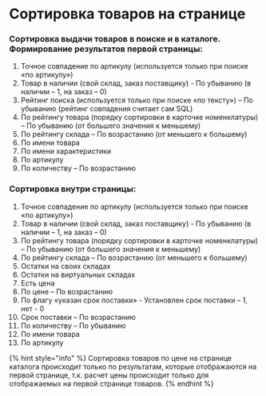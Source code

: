 # Сортировка товаров на странице

### Сортировка выдачи товаров в поиске и в каталоге. Формирование результатов первой страницы:

1. Точное совпадение по артикулу \(используется только при поиске «по артикулу»\)
2. Товар в наличии \(свой склад, заказ поставщику\) - По убыванию \(в наличии – 1, на заказ – 0\)
3. Рейтинг поиска \(используется только при поиске «по тексту»\) – По убыванию \(рейтинг совпадения считает сам SQL\)
4. По рейтингу товара \(порядку сортировки в карточке номенклатуры\) – По убыванию \(от большего значения к меньшему\)
5. По рейтингу склада – По возрастанию \(от меньшего к большему\)
6. По имени товара
7. По имени характеристики
8. По артикулу
9. По количеству – По возрастанию

### Сортировка внутри страницы:

1. Точное совпадение по артикулу \(используется только при поиске «по артикулу»\)
2. Товар в наличии \(свой склад, заказ поставщику\) - По убыванию \(в наличии – 1, на заказ – 0\)
3. По рейтингу товара \(порядку сортировки в карточке номенклатуры\) – По убыванию \(от большего значения к меньшему\)
4. По рейтингу склада – По возрастанию \(от меньшего к большему\)
5. Остатки на своих складах
6. Остатки на виртуальных складах
7. Есть цена
8. По цене – По возрастанию
9. По флагу «указан срок поставки» - Установлен срок поставки – 1, нет - 0
10. Срок поставки – По возрастанию
11. По количеству – По убыванию
12. По имени товара
13. По артикулу

{% hint style="info" %}
Сортировка товаров по цене на странице каталога происходит только по результатам, которые отображаются на первой странице, т.к. расчет цены происходит только для отображаемых на первой странице товаров.
{% endhint %}

